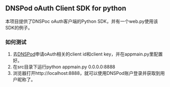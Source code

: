 ## DNSPod oAuth Client SDK for python

本项目提供了DNSPoc oAuth客户端的Python SDK，并有一个web.py使用该SDK的例子。

### 如何测试

1. 去[DNSPod](https://dnspod.cn)申请oAuth相关的client id和client key，并在appmain.py里配置好。
1. 在src目录下运行python appmain.py 0.0.0.0:8888
1. 浏览器打开http://localhost:8888，就可以使用DNSPod账户登录并获取到用户昵称了。

